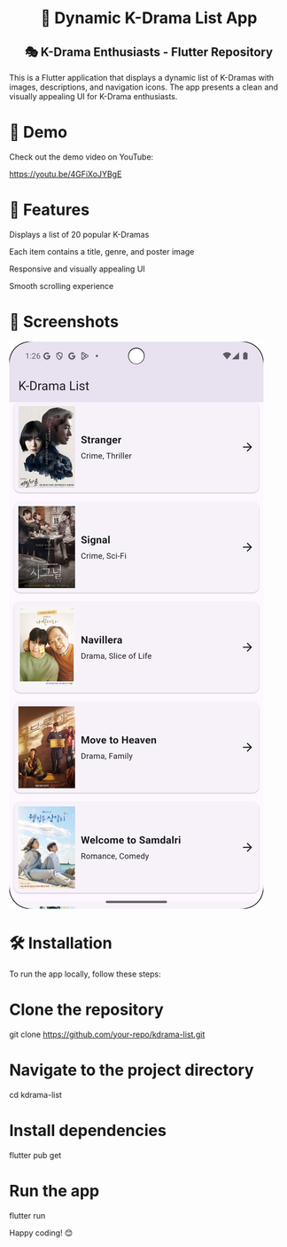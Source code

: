<div align="center">
  
<h1>📱 Dynamic K-Drama List App</h1>
<h2>🎭 K-Drama Enthusiasts - Flutter Repository</h2>

</div>

This is a Flutter application that displays a dynamic list of K-Dramas with images, descriptions, and navigation icons. The app presents a clean and visually appealing UI for K-Drama enthusiasts.

# 🎥 Demo

Check out the demo video on YouTube:

https://youtu.be/4GFiXoJYBgE

# 🚀 Features

Displays a list of 20 popular K-Dramas

Each item contains a title, genre, and poster image

Responsive and visually appealing UI

Smooth scrolling experience

# 📸 Screenshots

![img.png](img.png)

# 🛠 Installation

To run the app locally, follow these steps:

# Clone the repository
git clone https://github.com/your-repo/kdrama-list.git

# Navigate to the project directory
cd kdrama-list

# Install dependencies
flutter pub get

# Run the app
flutter run


Happy coding! 😊


